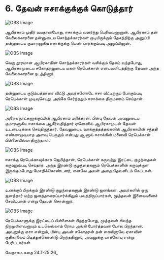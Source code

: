 # 6. தேவன் ஈசாக்குக்குக் கொடுத்தார்

![OBS Image](https://cdn.door43.org/obs/jpg/360px/obs-en-06-01.jpg)

ஆபிரகாம் முதிர் வயதானபோது, ஈசாக்கும் வளர்ந்து பெரியவனானான். ஆபிரகாம் தன் வேலைக்காரனை தன்னுடைய சொந்தக்காரர்கள் குடியிருக்கும் தேசத்திற்கு அனுப்பி தன்னுடைய குமாரனாகிய ஈசாக்குக்கு பெண் பார்க்கும்படி அனுப்பினான்.

![OBS Image](https://cdn.door43.org/obs/jpg/360px/obs-en-06-02.jpg)

வெகு தூரமான ஆபிரகாமின் சொந்தக்காரர்கள் வசிக்கும் தேசம் வந்தபோது, ஆபிரகாமுடைய சகோதரனுடைய மகள் ரெபெக்காள் என்பவளிடத்திற்கு தேவன் அந்த வேலைக்காரனை நடத்தினார்.

![OBS Image](https://cdn.door43.org/obs/jpg/360px/obs-en-06-03.jpg)

தன்னுடைய குடும்பத்தாரை விட்டு அவர்களோடே ஈசா வீட்டிற்குப் போகும்படி ரெபெக்காள் முடிவுசெய்து, அங்கே சேர்ந்ததும் ஈசாக்கை திருமணம் செய்தாள்.

![OBS Image](https://cdn.door43.org/obs/jpg/360px/obs-en-06-04.jpg)

அநேக நாட்களுக்குப்பின் ஆபிரகாம் மரித்தான். பின்பு தேவன் அவனுடைய குமாரனாகிய ஈசாக்கை ஆசீர்வதித்தார் ஏனெனில் ஆபிரகாமுடன் தேவன் உடன்படிக்கை செய்திருந்தார். தேவனுடைய வாக்குத்தத்தங்களில் ஆபிரகாமின் சந்ததி எண்ணமுடியாத அளவு பெருகும் என்பது ஆனால் ஈசாக்கின் மனைவி ரெபெக்காள் பிள்ளையில்லாதிருந்தாள்.

![OBS Image](https://cdn.door43.org/obs/jpg/360px/obs-en-06-05.jpg)

ஈசாக்கு ரெபெக்காவுக்காக ஜெபித்தான், ரெபெக்காள் கருவுற்று இரட்டை குழந்தைகள் கருவுறும்படி செய்தார். அந்த இரண்டு குழந்தைகளும் ரெபெக்காளின் கருவுக்குள் இருக்கும்போது மோதிக்கொண்டனர், எனவே அவள் அதை தேவனிடம் கேட்டாள்.

![OBS Image](https://cdn.door43.org/obs/jpg/360px/obs-en-06-06.jpg)

உனக்குப் பிறக்கும் இரண்டு குழந்தைகளும் இரண்டு ஜனங்கள். அவர்களில் ஒரு ஜனத்தார் மற்ற ஜனத்தாரைப்பார்க்கிலும் பலத்திருப்பார்கள், மூத்தவன் இளையவனைச் சேவிப்பான் என்று தேவன் சொன்னார். 

![OBS Image](https://cdn.door43.org/obs/jpg/360px/obs-en-06-07.jpg)

ரெபெக்காளுக்கு இரட்டைப் பிள்ளைகள் பிறந்தபோது, மூத்தவன் சிவந்த நிறமுள்ளவனாயும் உடலெல்லாம் ரோம அங்கி போர்த்தவன் போல பிறந்தான். அவனுக்கு ஏசா என்றும், பின்பு அவன் சகோதரன் தன் கையினாலே ஏசாவின் குதிகாலைப் பிடித்துக்கொண்டு பிறந்ததினால், அவனுக்கு யாக்கோபு என்று பேரிட்டார்கள்.

வேதாகம கதை 24:1-25:26_


